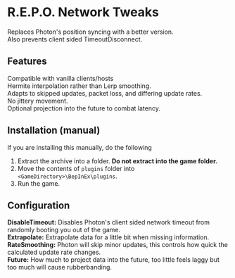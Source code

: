 # R.E.P.O. Network Tweaks
Replaces Photon's position syncing with a better version.  
Also prevents client sided TimeoutDisconnect.  

## Features
Compatible with vanilla clients/hosts  
Hermite interpolation rather than Lerp smoothing.  
Adapts to skipped updates, packet loss, and differing update rates.  
No jittery movement.  
Optional projection into the future to combat latency.  

## Installation (manual)
If you are installing this manually, do the following

1. Extract the archive into a folder. **Do not extract into the game folder.**
2. Move the contents of `plugins` folder into `<GameDirectory>\BepInEx\plugins`.
3. Run the game.

## Configuration
**DisableTimeout:** Disables Photon's client sided network timeout from randomly booting you out of the game.  
**Extrapolate:** Extrapolate data for a little bit when missing information.  
**RateSmoothing:** Photon will skip minor updates, this controls how quick the calculated update rate changes.  
**Future:** How much to project data into the future, too little feels laggy but too much will cause rubberbanding.  
